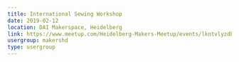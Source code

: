 ```yaml
---
title: International Sewing Workshop
date: 2019-02-12
location: DAI Makerspace, Heidelberg
link: https://www.meetup.com/Heidelberg-Makers-Meetup/events/lkntvlyzdbqb/
usergroup: makershd
type: usergroup
---
```


